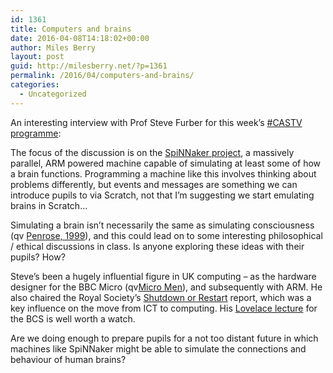 ```yaml
---
id: 1361
title: Computers and brains
date: 2016-04-08T14:18:02+00:00
author: Miles Berry
layout: post
guid: http://milesberry.net/?p=1361
permalink: /2016/04/computers-and-brains/
categories:
  - Uncategorized
---
```

An interesting interview with Prof Steve Furber for this week’s [#CASTV programme](https://www.youtube.com/watch?v=wnSjR04qang&list=PLfZL5AW0loWk3vFyY7ge3EFHV553YU208):



The focus of the discussion is on the [SpiNNaker project](http://apt.cs.manchester.ac.uk/projects/SpiNNaker/), a massively parallel, ARM powered machine capable of simulating at least some of how a brain functions. Programming a machine like this involves thinking about problems differently, but events and messages are something we can introduce pupils to via Scratch, not that I’m suggesting we start emulating brains in Scratch…

Simulating a brain isn’t necessarily the same as simulating consciousness (qv [Penrose, 1999](http://www.amazon.co.uk/The-Emperors-New-Mind-Concerning/dp/0192861980)), and this could lead on to some interesting philosophical / ethical discussions in class. Is anyone exploring these ideas with their pupils? How?

Steve’s been a hugely influential figure in UK computing &#8211; as the hardware designer for the BBC Micro (qv[Micro Men](https://www.youtube.com/watch?v=XXBxV6-zamM)), and subsequently with ARM. He also chaired the Royal Society’s [Shutdown or Restart](https://royalsociety.org/~/media/education/computing-in-schools/2012-01-12-computing-in-schools.pdf) report, which was a key influence on the move from ICT to computing. His [Lovelace lecture](https://www.youtube.com/watch?v=q5SxGrowoYI) for the BCS is well worth a watch.

Are we doing enough to prepare pupils for a not too distant future in which machines like SpiNNaker might be able to simulate the connections and behaviour of human brains?

&nbsp;

<span id="span_post_74460" style="color: #000000;"></span>